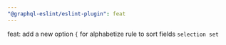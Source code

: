 ```yaml
---
"@graphql-eslint/eslint-plugin": feat
---
```


feat: add a new option `{` for alphabetize rule to sort fields `selection set`
